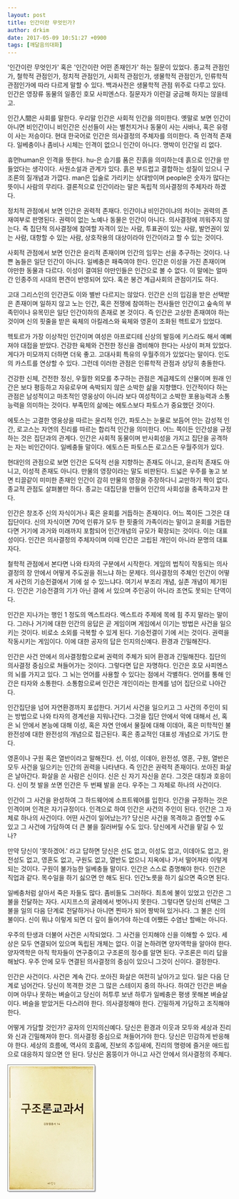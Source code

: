 ```yaml
---
layout: post
title: 인간이란 무엇인가?
author: drkim
date: 2017-05-09 10:51:27 +0900
tags: [깨달음의대화]
---
```

  
  


'인간이란 무엇인가' 혹은 '인간이란 어떤 존재인가' 하는 질문이 있었다. 종교적 관점인가, 철학적 관점인가, 정치적 관점인가, 사회적 관점인가, 생물학적 관점인가, 인류학적 관점인가에 따라 다르게 말할 수 있다. 백과사전은 생물학적 관점 위주로 다루고 있다. 인간은 영장류 동물의 일종인 호모 사피엔스다. 질문자가 이런걸 궁금해 하지는 않을테고. 

  


인간人間은 사회를 말한다. 우리말 인간은 사회적 인간을 의미한다. 옛말로 보면 인간이 아니면 비인간이니 비인간은 신선들이 사는 별천지거나 동물이 사는 사바나, 혹은 유령이 사는 저승이다. 현대 한국어로 인간은 의사결정의 주체자를 의미한다. 즉 인격적 존재다. 일베충이나 좀비나 시체는 인격이 없으니 인간이 아니다. 명박이 인간일 리 없다. 

  


휴먼human은 인격을 뜻한다. hu-은 습기를 품은 진흙을 의미하는데 흙으로 인간을 만들었다는 생각이다. 사원소설과 관계가 있다. 흙은 부드럽고 결합하는 성질이 있으니 구조론의 질개념과 가깝다. man은 입술로 가리키는 상대방이며 people은 숫자가 많다는 뜻이니 사람의 무리다. 결론적으로 인간이라는 말은 독립적 의사결정의 주체자라 하겠다. 

  


정치적 관점에서 보면 인간은 권력적 존재다. 인간이냐 비인간이냐의 차이는 권력의 존재여부로 판명된다. 권력이 없는 노예나 동물은 인간이 아니다. 의사결정에 끼워주지 않는다. 즉 집단적 의사결정에 참여할 자격이 있는 사람, 투표권이 있는 사람, 발언권이 있는 사람, 대항할 수 있는 사람, 상호작용의 대상이라야 인간이라고 할 수 있는 것이다. 

  


사회적 관점에서 보면 인간은 윤리적 존재이며 인간의 임무는 선을 추구하는 것이다. 나쁜 놈들은 일단 인간이 아니다. 일베충은 패죽여야 한다. 인간은 이성을 가진 존재이며 야만한 동물과 다르다. 이성이 결여된 야만인들은 인간으로 볼 수 없다. 이 말에는 얼마간 인종주의 시대의 편견이 반영되어 있다. 혹은 봉건 계급사회의 관점이기도 하다. 

  


고대 그리스인의 인간관도 이와 별반 다르지는 않았다. 인간은 신의 입김을 받은 선택받은 존재이며 일하지 않고 노는 인간, 혹은 전쟁에 참여하는 전사들만 인간이고 숲속의 부족민이나 유목민은 일단 인간이하의 존재로 본 것이다. 즉 인간은 고상한 존재여야 하는 것이며 신의 핏줄을 받은 육체의 아킬레스와 육체와 영혼이 조화된 헥트로가 있었다. 

  


헥토르가 가장 이상적인 인간이며 여성은 아프로디테 신상의 발등에 키스라도 해서 예뻐져야 대접을 받았다. 건강한 육체와 건전한 정신을 겸비해야 한다는 사상이 퍼져 있었다. 게다가 미모까지 더하면 더욱 좋고. 고대사회 특유의 우월주의가 있었다는 말이다. 인도의 카스트를 연상할 수 있다. 그런데 이러한 관점은 인류학적 관점과 상당히 충돌한다. 

  


건강한 신체, 건전한 정신, 우월한 외모를 추구하는 관점은 계급제도의 산물이며 원래 인간은 보다 평등하고 자유로우며 속박되지 않은 소박한 삶을 지향했다. 인간적이다 하는 관점은 남성적이고 마초적인 영웅상이 아니라 보다 여성적이고 소박한 포용능력과 소통능력을 의미하는 것이다. 부족민의 삶에는 에토스보다 파토스가 중요했던 것이다. 

  


에토스는 고결한 영웅상을 따르는 윤리적 인간, 파토스는 눈물로 보듬어 안는 감성적 인간, 로고스는 자연의 진리를 따르는 합리적 인간을 의미한다. 어느 쪽이든 인간성을 규정하는 것은 집단과의 관계다. 인간은 사회적 동물이며 반사회성을 가지고 집단을 공격하는 자는 비인간이다. 일베충들 말이다. 에토스든 파토스든 로고스든 우월주의가 있다. 

  


현대인의 관점으로 보면 인간은 도덕적 선을 지향하는 존재도 아니고, 윤리적 존재도 아니고, 이성적 존재도 아니다. 만물의 영장이라는 말도 비판된다. 드넓은 우주를 놓고 보면 티끌같이 미미한 존재인 인간이 감히 만물의 영장을 주장하다니 교만하기 짝이 없다. 종교적 관점도 살펴볼만 하다. 종교는 대집단을 만들어 인간의 사회성을 충족하고자 한다. 

  


인간은 창조주 신의 자식이거나 혹은 윤회를 거듭하는 존재이다. 어느 쪽이든 그것은 대집단이다. 신의 자식이면 70억 인류가 모두 한 핏줄의 가족이라는 말이고 윤회를 거듭한다면 거기에 과거와 미래까지 포함되어 인간개념의 규모가 확장되는 것이다. 이는 대표성이다. 인간은 의사결정의 주체자이며 이때 인간은 고립된 개인이 아니라 문명의 대표자다. 

  


철학적 관점에서 본다면 나와 타자의 구분에서 시작한다. 게임의 법칙이 작동되는 의사결정의 장 안에서 어떻게 주도권을 쥐느냐 하는 문제다. 의사결정의 주체인 인간이 어떻게 사건의 기승전결에서 기에 설 수 있느냐다. 여기서 부조리 개념, 실존 개념이 제기된다. 인간은 기승전결의 기가 아닌 결에 서 있으며 주인공이 아니라 조연도 못되는 단역이다. 

  


인간은 지나가는 행인 1 정도의 엑스트라다. 엑스트라 주제에 목에 힘 주지 말라는 말이다. 그러나 거기에 대한 인간의 응답은 곧 게임이며 게임에서 이기는 방법은 사건을 일으키는 것이다. 비로소 소외를 극복할 수 있게 된다. 기승전결이 기에 서는 것이다. 권력을 작동시키는 게임이다. 이에 대한 공자의 답은 인지의신예다. 환경과 긴밀해진다. 

  


인간은 사건 안에서 의사결정함으로써 권력의 주체가 되어 환경과 긴밀해진다. 집단의 의사결정 중심으로 쳐들어가는 것이다. 그렇다면 답은 자명하다. 인간은 호모 사피엔스의 뇌를 가지고 있다. 그 뇌는 언어를 사용할 수 있다는 점에서 각별하다. 언어를 통해 인간은 타자와 소통한다. 소통함으로써 인간은 개인이라는 한계를 넘어 집단으로 나아간다. 

  


인간집단을 넘어 자연환경까지 포섭한다. 거기서 사건을 일으키고 그 사건의 주인이 되는 방법으로 나와 타자의 경계선을 지워나간다. 그것을 집단 안에서 악에 대해서 선, 혹은 뇌 안에서 본능에 대해 이성, 혹은 자연 안에서 물질에 대해 이데아, 혹은 미학적인 불완전성에 대한 완전성의 개념으로 접근된다. 혹은 종교적인 대표성 개념으로 가기도 한다. 

  


영혼이나 구원 혹은 열반이라고 말해진다. 선, 이성, 이데아, 완전성, 영혼, 구원, 열반은 모두 사건을 일으키는 인간의 권력을 나타낸다. 즉 인간은 권력적 존재이다. 쏘아진 화살은 날아간다. 화살을 쏜 사람은 신이다. 신은 신 자기 자신을 쏜다. 그것은 대칭과 호응이다. 신이 첫 발을 쏘면 인간은 두 번째 발을 쏜다. 우주는 그 자체로 하나의 사건이다. 

  


인간이 그 사건을 완성하여 그 하드웨어에 소프트웨어를 입힌다. 인간을 규정하는 것은 인격이며 인격은 자기규정이다. 인격으로 하여 인간은 사건의 주인이 된다. 인간은 그 자체로 하나의 사건이다. 어떤 사건이 일어났는가? 당신은 사건을 목격하고 증언할 수도 있고 그 사건에 가담하여 더 큰 불을 질러버릴 수도 있다. 당신에게 사건을 맡길 수 있나? 

  


만약 당신이 '못하겠어.' 라고 답하면 당신은 선도 없고, 이성도 없고, 이데아도 없고, 완전성도 없고, 영혼도 없고, 구원도 없고, 열반도 없으니 지옥에나 가서 떨어져라 이렇게 되는 것이다. 구원이 불가능한 일베충들 말이다. 인간은 스스로 증명해야 한다. 인간은 직업과 같다. 목수일을 하기 싫으면 안 해도 된다. 인간노릇을 하기 싫으면 죽으면 된다. 

  


일베충처럼 살아서 죽은 자들도 많다. 좀비들도 그러하다. 최초에 불이 있었고 인간은 그 불을 전달하는 자다. 시지프스의 굴레에서 벗어나지 못한다. 그렇다면 당신의 선택은 그 불을 일의 다음 단계로 전달하거나 아니면 찐따가 되어 짱박혀 있거나다. 그 불은 신의 불이다. 신이 뭐냐 이렇게 되면 더 깊이 들어가야 하는데 어쨌든 수염난 할배는 아니다. 

  


우주의 탄생과 더불어 사건은 시작되었다. 그 사건을 인지해야 신을 이해할 수 있다. 세상은 모두 연결되어 있으며 독립된 개체는 없다. 이걸 논하려면 양자역학을 알아야 한다. 양자역학은 아직 학자들이 연구중이고 구조론의 정수를 알면 된다. 구조론은 미리 답을 해놨다. 우주 안에 모두 연결된 의사결정의 중심이 있으니 그것이 신이다. 결정한다. 

  


인간은 사건이다. 사건은 계속 간다. 쏘아진 화살은 여전히 날아가고 있다. 일은 다음 단계로 넘어간다. 당신이 목격한 것은 그 많은 스테이지 중의 하나다. 하여간 인간은 벼슬이며 아무나 못하는 벼슬이고 당신이 허투루 보낸 하루가 일베충은 평생 못해본 벼슬살이다. 벼슬을 받았거든 다스려야 한다. 의사결정해야 한다. 긴밀하게 가담하고 조직해야 한다. 

  


어떻게 가담할 것인가? 공자의 인지의신예다. 당신은 환경과 이웃과 모두와 세상과 진리와 신과 긴밀해져야 한다. 의사결정 중심으로 쳐들어가야 한다. 당신은 민감하게 반응해야 한다. 세상의 흐름에, 역사의 호흡에, 진보의 추임새에, 진리의 명령에 즐거운 애드립으로 대응하지 않으면 안 된다. 당신은 몸뚱이가 아니고 사건 안에서 의사결정의 주체다.

  



![](/files/attach/images/198/741/842/20170108_234810.jpg)